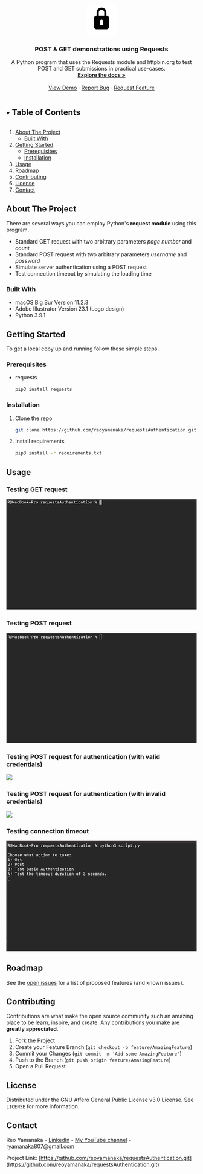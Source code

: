 <!--
*** Thanks for checking out this project. If you have a suggestion
*** that would make this better, please fork the repo and create a pull request
*** or simply open an issue with the tag "enhancement".
***
-->


<!-- PROJECT LOGO -->
<br />
<p align="center">
  <a href="https://github.com/reoyamanaka/requestsAuthentication.git">
    <img src="images/padlock.gif" alt="Logo" width="80" height="80">
  </a>

  <h3 align="center">POST & GET demonstrations using Requests</h3>

  <p align="center">
    A Python program that uses the Requests module and httpbin.org to test POST and GET submissions in practical use-cases.
    <br />
    <a href="https://github.com/reoyamanaka/requestsAuthentication"><strong>Explore the docs »</strong></a>
    <br />
    <br />
    <a href="#usage">View Demo</a>
    ·
    <a href="https://github.com/reoyamanaka/requestsAuthentication/issues">Report Bug</a>
    ·
    <a href="https://github.com/reoyamanaka/requestsAuthentication/issues">Request Feature</a>
  </p>
</p>


<!-- TABLE OF CONTENTS -->
<details open="open">
  <summary><h2 style="display: inline-block">Table of Contents</h2></summary>
  <ol>
    <li>
      <a href="#about-the-project">About The Project</a>
      <ul>
        <li><a href="#built-with">Built With</a></li>
      </ul>
    </li>
    <li>
      <a href="#getting-started">Getting Started</a>
      <ul>
        <li><a href="#prerequisites">Prerequisites</a></li>
        <li><a href="#installation">Installation</a></li>
      </ul>
    </li>
    <li><a href="#usage">Usage</a></li>
    <li><a href="#roadmap">Roadmap</a></li>
    <li><a href="#contributing">Contributing</a></li>
    <li><a href="#license">License</a></li>
    <li><a href="#contact">Contact</a></li>
  </ol>
</details>


<!-- ABOUT THE PROJECT -->
## About The Project

There are several ways you can employ Python's <b>request module</b> using this program.
<ul>
  <li>Standard GET request with two arbitrary parameters <i>page number</i> and <i>count</i></li>
  <li>Standard POST request with two arbitrary parameters <i>username</i> and <i>password</i></li>
  <li>Simulate server authentication using a POST request</li>
  <li>Test connection timeout by simulating the loading time</li>
</ul>

### Built With

* macOS Big Sur Version 11.2.3
* Adobe Illustrator Version 23.1 (Logo design)
* Python 3.9.1

<!-- GETTING STARTED -->
## Getting Started

To get a local copy up and running follow these simple steps.

### Prerequisites

* requests
  ```sh
  pip3 install requests
  ```

### Installation

1. Clone the repo
   ```sh
   git clone https://github.com/reoyamanaka/requestsAuthentication.git
   ```
2. Install requirements
   ```sh
   pip3 install -r requirements.txt
   ```

<!-- USAGE -->
## Usage

### Testing GET request

![](images/get.gif)

### Testing POST request

![](images/post.gif)

### Testing POST request for authentication (with valid credentials)

![](images/validAuth.gif)

### Testing POST request for authentication (with invalid credentials)

![](images/invalidAuth.gif)

### Testing connection timeout

![](images/timeout.gif)


<!-- ROADMAP -->
## Roadmap

See the [open issues](https://github.com/reoyamanaka/requestsAuthentication/issues) for a list of proposed features (and known issues).


<!-- CONTRIBUTING -->
## Contributing

Contributions are what make the open source community such an amazing place to be learn, inspire, and create. Any contributions you make are **greatly appreciated**.

1. Fork the Project
2. Create your Feature Branch (`git checkout -b feature/AmazingFeature`)
3. Commit your Changes (`git commit -m 'Add some AmazingFeature'`)
4. Push to the Branch (`git push origin feature/AmazingFeature`)
5. Open a Pull Request


<!-- LICENSE -->
## License

Distributed under the GNU Affero General Public License v3.0 License. See `LICENSE` for more information.


<!-- CONTACT -->
## Contact

Reo Yamanaka - [LinkedIn](https://www.linkedin.com/in/reo-yamanaka-7a2289119/) - [My YouTube channel](https://www.youtube.com/channel/UCBwqp_MEM2XcSnq7kRvOB3A) - ryamanaka807@gmail.com

Project Link: [https://github.com/reoyamanaka/requestsAuthentication.git](https://github.com/reoyamanaka/requestsAuthentication.git)
